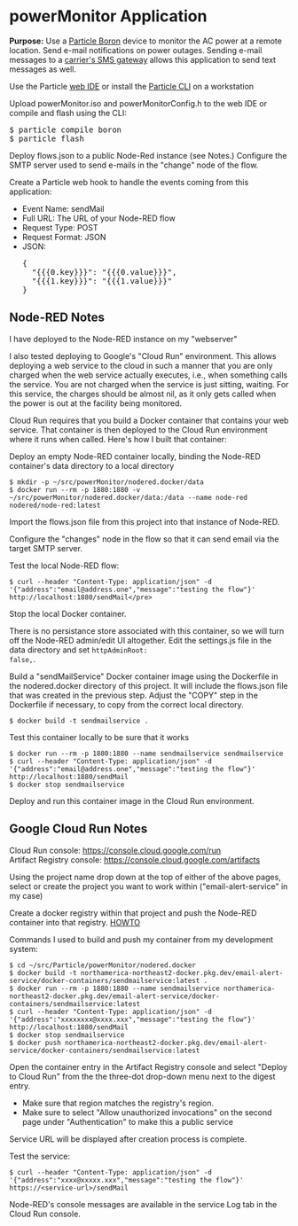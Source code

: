 powerMonitor Application
==

**Purpose:** Use a [Particle Boron](https://store.particle.io/products/boron-lte) device to monitor the AC power at a remote location.  Send e-mail notifications on power outages.  Sending e-mail messages to a [carrier's SMS gateway](https://smsemailgateway.com) allows this application to send text messages as well.

Use the Particle [web IDE](https://build.particle.io/build) or install the [Particle CLI](https://docs.particle.io/tutorials/developer-tools/cli/) on a workstation

Upload powerMonitor.iso and powerMonitorConfig.h to the web IDE or compile and flash using the CLI:
<pre>$ particle compile boron
$ particle flash <device-name></pre>

Deploy flows.json to a public Node-Red instance (see Notes.)   Configure the SMTP server used to send e-mails in the "change" node of the flow.

Create a Particle web hook to handle the events coming from this application:

* Event Name: sendMail
* Full URL: The URL of your Node-RED flow
* Request Type: POST
* Request Format:  JSON
* JSON:
<ul><pre>{
  "{{{0.key}}}": "{{{0.value}}}",
  "{{{1.key}}}": "{{{1.value}}}"
}</pre></ul>

Node-RED Notes
--
I have deployed to the Node-RED instance on my "webserver"

I also tested deploying to Google's "Cloud Run" environment.  This allows deploying a web service to the cloud in such a manner that you are only charged when the web service actually executes, i.e., when something calls the service.  You are not charged when the service is just sitting, waiting.  For this service, the charges should be almost nil, as it only gets called when the power is out at the facility being monitored.

Cloud Run requires that you build a Docker container that contains your web service.  That container is then deployed to the Cloud Run environment where it runs when called.  Here's how I built that container:

Deploy an empty Node-RED container locally, binding the Node-RED container's data directory to a local directory  
  
    $ mkdir -p ~/src/powerMonitor/nodered.docker/data
    $ docker run --rm -p 1880:1880 -v ~/src/powerMonitor/nodered.docker/data:/data --name node-red nodered/node-red:latest

Import the flows.json file from this project into that instance of Node-RED.

Configure the "changes" node in the flow so that it can send email via the target SMTP server.

Test the local Node-RED flow:

    $ curl --header "Content-Type: application/json" -d '{"address":"email@address.one","message":"testing the flow"}' http://localhost:1880/sendMail</pre>

Stop the local Docker container.

There is no persistance store associated with this container, so we will turn off the Node-RED admin/edit UI altogether.  Edit the settings.js file in the data directory and set <code>httpAdminRoot: false,</code>.

Build a "sendMailService" Docker container image using the Dockerfile in the nodered.docker directory of this project.  It will include the flows.json file that was created in the previous step. Adjust the "COPY" step in the Dockerfile if necessary, to copy from the correct local directory.

    $ docker build -t sendmailservice .

Test this container locally to be sure that it works

    $ docker run --rm -p 1880:1880 --name sendmailservice sendmailservice
    $ curl --header "Content-Type: application/json" -d '{"address":"email@address.one","message":"testing the flow"}' http://localhost:1880/sendMail
    $ docker stop sendmailservice

Deploy and run this container image in the Cloud Run environment.

Google Cloud Run Notes
--

Cloud Run console: https://console.cloud.google.com/run
<br />Artifact Registry console: https://console.cloud.google.com/artifacts

Using the project name drop down at the top of either of the above pages, select or create the project you want to work within ("email-alert-service" in my case)

Create a docker registry within that project and push the Node-RED container into that registry.  [HOWTO](https://cloud.google.com/artifact-registry/docs/docker/quickstart?hl=en_US)

Commands I used to build and push my container from my development system:

	$ cd ~/src/Particle/powerMonitor/nodered.docker
	$ docker build -t northamerica-northeast2-docker.pkg.dev/email-alert-service/docker-containers/sendmailservice:latest .
    $ docker run --rm -p 1880:1880 --name sendmailservice northamerica-northeast2-docker.pkg.dev/email-alert-service/docker-containers/sendmailservice:latest
    $ curl --header "Content-Type: application/json" -d '{"address":"xxxxxxxx@xxxx.xxx","message":"testing the flow"}' http://localhost:1880/sendMail
    $ docker stop sendmailservice
    $ docker push northamerica-northeast2-docker.pkg.dev/email-alert-service/docker-containers/sendmailservice:latest

Open the container entry in the Artifact Registry console and select "Deploy to Cloud Run" from the the three-dot drop-down menu next to the digest entry.

* Make sure that region matches the registry's region.
* Make sure to select "Allow unauthorized invocations" on the second page under "Authentication" to make this a public service

Service URL will be displayed after creation process is complete.

Test the service:
    
    $ curl --header "Content-Type: application/json" -d '{"address":"xxxx@xxxxx.xxx","message":"testing the flow"}' https://<service-url>/sendMail
    
Node-RED's console messages are available in the service Log tab in the Cloud Run console.

    
